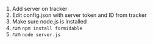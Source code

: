  1. Add server on tracker
 2. Edit config.json with server token and ID from tracker
 3. Make sure node.js is installed
 4. run `npm install formidable`
 5. run `node server.js`
